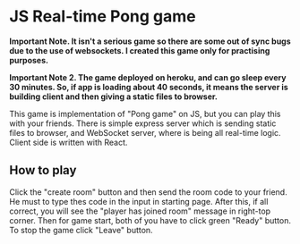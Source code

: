 # JS Real-time Pong game
**Important Note. It isn't a serious game so there are some out of sync bugs due to the use of websockets. I created this game only for practising purposes.**

**Important Note 2. The game deployed on heroku, and can go sleep every 30 minutes. So, if app is loading about 40 seconds, it means the server is building client and then giving a static files to browser.**

This game is implementation of "Pong game" on JS, but you can play this with your friends. There is simple express server which is sending static files to browser, and WebSocket server, where is being all real-time logic. Client side is written with React.    
## How to play
Click the "create room" button and then send the room code to your friend. He must to type thes code in the input in starting page. After this, if all correct, you will see the "player has joined room" message in right-top corner. Then for game start, both of you have to click green "Ready" button. To stop the game click "Leave" button.
